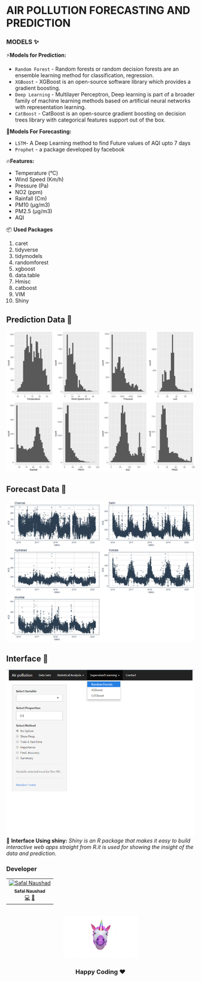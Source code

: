 # AIR POLLUTION FORECASTING AND PREDICTION
### MODELS ✨


⚡️**Models for Prediction:**
 - `Random Forest` - Random forests or random decision forests are an ensemble learning method for classification, regression.
 - `XGBoost` - XGBoost is an open-source software library which provides a gradient boosting.
 - `Deep Learning` - Multilayer Perceptron, Deep learning is part of a broader family of machine learning methods based on artificial   neural networks with representation learning.
 - `CatBoost` - CatBoost is an open-source gradient boosting on decision trees library with categorical features support out of the box.

🌈**Models For Forecasting:**

 - `LSTM`- A Deep Learning method to find Future values of AQI upto 7 days 
 - `Prophet` - a package developed by facebook


🔥**Features:**
 - Temperature (°C)
 - Wind Speed (Km/h)
 - Pressure (Pa)
 - NO2 (ppm)
 - Rainfall (Cm)
 - PM10 (μg/m3)
 - PM2.5 (μg/m3)
 - AQI


📦 **Used Packages**
 1. caret
 2. tidyverse
 3. tidymodels
 4. randomforest
 5. xgboost
 6. data.table
 7. Hmisc
 8. catboost
 9. VIM
 10. Shiny
 ## Prediction Data 📝
 ![](images/Histogram.png)
 ## Forecast Data 📝
 ![](images/Forecast.png)
 
 ## Interface 🔮
 ![](images/air.png)
🚀 **Interface Using shiny:**
_Shiny is an R package that makes it easy to build interactive web apps straight from R.it is used for showing the insight of the data and prediction._
### Developer <!-- ALL-CONTRIBUTORS-BADGE:START - Do not remove or modify this section -->
<!-- ALL-CONTRIBUTORS-BADGE:END -->

<!-- ALL-CONTRIBUTORS-LIST:START - Do not remove or modify this section -->
<!-- prettier-ignore -->
<table>
  <tr>
   <td align="center"><a href="https://github.com/SafalNaushad"><img src="https://avatars.githubusercontent.com/u/59273202?v=4" width="100px;" alt="Safal Naushad"/><br><sub><b>Safal Naushad</b></sub></a><br /><a href="https://github.com/SafalNaushad" title="Code">💻</a> <a href="#design-Safal_Naushad" title="Design">🎨</a></td>
 </tr>
</table>
<div align="center">
  <br>
  <a href="https://postwoman.io"><img src="https://raw.githubusercontent.com/liyasthomas/templates/master/assets/logo.gif" alt="Postwoman.io" width="200"></a>
  <br>
  <h3>Happy Coding ❤︎</h3>
</div>
